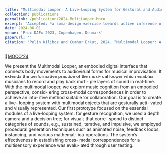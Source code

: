 ```yaml
---
title: "Multimodal Looper: A Live-Looping System for Gestural and Audio-visual Improvisation"
collection: publications
permalink: /publication/2024-MultiLooper-Moco
excerpt: 'Accepted: *a soma-design exercise towards active inference of movement and sound* ...'
date: 2024-06-01
venue: 'Proc DAFx 2023, Copenhagen, Denmark'
paperurl: ''
citation: 'Pelin Kiliboz and Cumhur Erkut, 2024. “Multimodal Looper: A Live-Looping System for Gestural and Audio-visual Improvisation” in Proc MOCO 2024, Utrecht, The Netherlands'
---
```


🏡[MOCO'24](https://moco24.movementcomputing.org/)

We present the Multimodal Looper, an embodied digital interface that connects body movements to audiovisual forms for musical improvisation. It extends the performative practice of the musi- cal looper which enables musicians to record and play back multi- ple layers of sound in real-time. With the multimodal looper, we explore music cognition from an embodied perspective, consid- ering cross-modal correspondences in order to achieve an intu- itive method suitable for collaboration. Our goal is to create a live- looping system with multimodal objects that are gesturally acti- vated and visually represented. Our first prototype focused on the essential modules of a live-looping system: for gesture recognition, we used a depth camera and a decision tree; for visuals that corre- spond to distinct categories of sounds, e.g., sustained, iterative, and impulsive, we employed procedural generation techniques such as animated noise, feedback loops, instancing, and various mathemat- ical operations. The system’s effectiveness in establishing cross- modal correspondences for a multisensory experience was evalu- ated through user testing.
